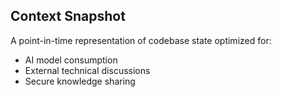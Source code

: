 ## Context Snapshot
A point-in-time representation of codebase state optimized for:
- AI model consumption
- External technical discussions
- Secure knowledge sharing 